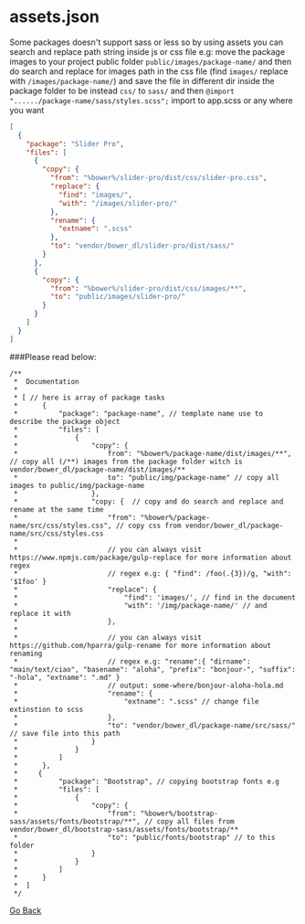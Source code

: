 


# assets.json

Some packages doesn't support sass or less so by using assets you can search and replace path string inside js or css file e.g:
move the package images to your project public folder `public/images/package-name/`
and then do search and replace for images path in the css file (find `images/` replace with `/images/package-name/`) and save the file in different dir inside the package folder to be instead `css/` to `sass/` and then `@import "....../package-name/sass/styles.scss";` import to app.scss or any where you want
```json
[
  {
    "package": "Slider Pro",
    "files": [
      {
        "copy": {
          "from": "%bower%/slider-pro/dist/css/slider-pro.css",
          "replace": {
            "find": "images/",
            "with": "/images/slider-pro/"
          },
          "rename": {
            "extname": ".scss"
          },
          "to": "vendor/bower_dl/slider-pro/dist/sass/"
        }
      },
      {
        "copy": {
          "from": "%bower%/slider-pro/dist/css/images/**",
          "to": "public/images/slider-pro/"
        }
      }
    ]
  }
]
```

###Please read below:
```
/**
 *  Documentation
 *
 * [ // here is array of package tasks
 *      { 
 *          "package": "package-name", // template name use to describe the package object
 *          "files": [
 *              {
 *                  "copy": {
 *                      from": "%bower%/package-name/dist/images/**", // copy all (/**) images from the package folder witch is vendor/bower_dl/package-name/dist/images/**
 *                      to": "public/img/package-name" // copy all images to public/img/package-name
 *                  },
 *                  "copy: {  // copy and do search and replace and rename at the same time
 *                      "from": "%bower%/package-name/src/css/styles.css", // copy css from vendor/bower_dl/package-name/src/css/styles.css
 *
 *                      // you can always visit https://www.npmjs.com/package/gulp-replace for more information about regex
 *                      // regex e.g: { "find": /foo(.{3})/g, "with": '$1foo' }
 *                      "replace": {
 *                          "find": 'images/', // find in the document
 *                          "with": '/img/package-name/' // and replace it with
 *                      },
 *
 *                      // you can always visit https://github.com/hparra/gulp-rename for more information about renaming
 *                      // regex e.g: "rename":{ "dirname": "main/text/ciao", "basename": "aloha", "prefix": "bonjour-", "suffix": "-hola", "extname": ".md" }
 *                      // output: some-where/bonjour-aloha-hola.md
 *                      "rename": {
 *                          "extname": ".scss" // change file extinstion to scss
 *                      },
 *                      "to": "vendor/bower_dl/package-name/src/sass/" // save file into this path
 *                  }
 *              }
 *          ]
 *      },
 *     { 
 *          "package": "Bootstrap", // copying bootstrap fonts e.g
 *          "files": [
 *              {
 *                  "copy": {
 *                      "from": "%bower%/bootstrap-sass/assets/fonts/bootstrap/**", // copy all files from vendor/bower_dl/bootstrap-sass/assets/fonts/bootstrap/**
 *                      "to": "public/fonts/bootstrap" // to this folder
 *                  }
 *              }
 *          ]
 *      }
 *  ]
 */
```

[Go Back](README.md)
